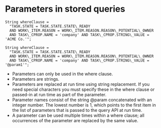 <!-- image -->

# Parameters in stored queries

```
String whereClause =
  "TASK.STATE = TASK.STATE.STATE\_READY
  AND WORK\_ITEM.REASON = WORK\_ITEM.REASON.REASON\_POTENTIAL\_OWNER
  AND TASK\_CPROP.NAME = 'company' AND TASK\_CPROP.STRING\_VALUE = 'ACME Co.'";
```

```
String whereClause =
  "TASK.STATE = TASK.STATE.STATE\_READY
  AND WORK\_ITEM.REASON = WORK\_ITEM.REASON.REASON\_POTENTIAL\_OWNER
  AND TASK\_CPROP.NAME = 'company' AND TASK\_CPROP.STRING\_VALUE = '@param1'";
```

- Parameters can only be used in the where clause.
- Parameters are strings.
- Parameters are replaced at run time using string replacement.
If you need special characters you must specify these in the where clause
or passed-in at run time as part of the parameter.
- Parameter names consist of the string @param concatenated
with an integer number. The lowest number is 1, which points to the
first item in the list of parameters that is passed to the query API
at run time.
- A parameter can be used multiple times within a where clause;
all occurrences of the parameter are replaced by the same value.